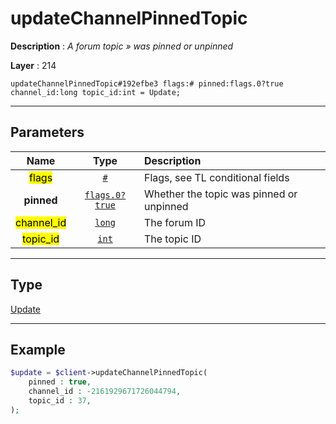 # updateChannelPinnedTopic

**Description** : *A forum topic &raquo; was pinned or unpinned*

**Layer** : 214

```tl
updateChannelPinnedTopic#192efbe3 flags:# pinned:flags.0?true channel_id:long topic_id:int = Update;
```

---

## Parameters

| Name | Type | Description |
| :---: | :---: | :--- |
| <mark>flags</mark> | [`#`](type/#) | Flags, see TL conditional fields |
| **pinned** | [`flags.0?true`](type/true) | Whether the topic was pinned or unpinned |
| <mark>channel_id</mark> | [`long`](type/long) | The forum ID |
| <mark>topic_id</mark> | [`int`](type/int) | The topic ID |

---

## Type

[Update](type/Update)

---

## Example

```php
$update = $client->updateChannelPinnedTopic(
	pinned : true,
	channel_id : -2161929671726044794,
	topic_id : 37,
);
```